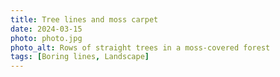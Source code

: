 ```yaml
---
title: Tree lines and moss carpet
date: 2024-03-15
photo: photo.jpg
photo_alt: Rows of straight trees in a moss-covered forest
tags: [Boring lines, Landscape]
---
```

